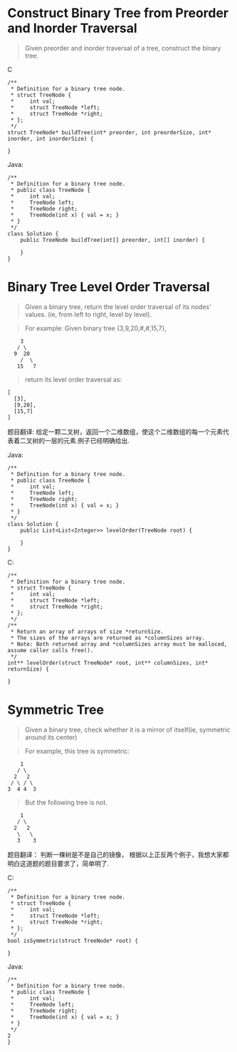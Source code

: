 # Construct Binary Tree from Preorder and Inorder Traversal

> Given preorder and inorder traversal of a tree, construct the binary tree.

C

```
/**
 * Definition for a binary tree node.
 * struct TreeNode {
 *     int val;
 *     struct TreeNode *left;
 *     struct TreeNode *right;
 * };
 */
struct TreeNode* buildTree(int* preorder, int preorderSize, int* inorder, int inorderSize) {
    
}
```

Java:

```
/**
 * Definition for a binary tree node.
 * public class TreeNode {
 *     int val;
 *     TreeNode left;
 *     TreeNode right;
 *     TreeNode(int x) { val = x; }
 * }
 */
class Solution {
    public TreeNode buildTree(int[] preorder, int[] inorder) {
        
    }
}
```

# Binary Tree Level Order Traversal

> Given a binary tree, return the level order traversal of its nodes' values. (ie, from left to right, level by level).

> For example:
Given binary tree {3,9,20,#,#,15,7},

```
    3
   / \
  9  20
    /  \
   15   7
```
> return its level order traversal as:

```
[
  [3],
  [9,20],
  [15,7]
]
```

题目翻译:
给定一颗二叉树，返回一个二维数组，使这个二维数组的每一个元素代表着二叉树的一层的元素.例子已经明确给出.

Java:

```
/**
 * Definition for a binary tree node.
 * public class TreeNode {
 *     int val;
 *     TreeNode left;
 *     TreeNode right;
 *     TreeNode(int x) { val = x; }
 * }
 */
class Solution {
    public List<List<Integer>> levelOrder(TreeNode root) {
        
    }
}
```

C:

```
/**
 * Definition for a binary tree node.
 * struct TreeNode {
 *     int val;
 *     struct TreeNode *left;
 *     struct TreeNode *right;
 * };
 */
/**
 * Return an array of arrays of size *returnSize.
 * The sizes of the arrays are returned as *columnSizes array.
 * Note: Both returned array and *columnSizes array must be malloced, assume caller calls free().
 */
int** levelOrder(struct TreeNode* root, int** columnSizes, int* returnSize) {
    
}
```

# Symmetric Tree

> Given a binary tree, check whether it is a mirror of itself(ie, symmetric around its center)

> For example, this tree is symmetric:


```
    1
   / \
  2   2
 / \ / \
3  4 4  3
```
> But the following tree is not.

```
    1
   / \
  2   2
   \   \
   3    3
```

题目翻译：
判断一棵树是不是自己的镜像， 根据以上正反两个例子，我想大家都明白这道题的题目要求了，简单明了.

C:

```
/**
 * Definition for a binary tree node.
 * struct TreeNode {
 *     int val;
 *     struct TreeNode *left;
 *     struct TreeNode *right;
 * };
 */
bool isSymmetric(struct TreeNode* root) {
    
}
```

Java:

```
/**
 * Definition for a binary tree node.
 * public class TreeNode {
 *     int val;
 *     TreeNode left;
 *     TreeNode right;
 *     TreeNode(int x) { val = x; }
 * }
 */
2
}
